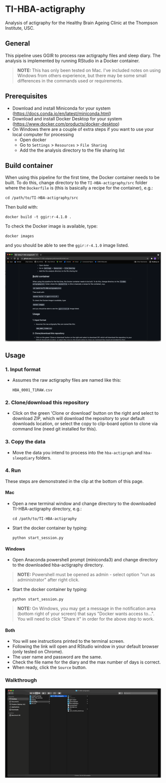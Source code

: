 # TI-HBA-actigraphy

Analysis of actigraphy for the Healthy Brain Ageing Clinic at the Thompson Institute, USC.

## General

This pipeline uses GGIR to process raw actigraphy files and sleep diary. The analysis is implemented by running RStudio in a Docker container.

> **NOTE:** This has only been tested on Mac. I've included notes on using Windows from others experience, but there may be some small differences in the commands used or requirements.

## Prerequisites

* Download and install Miniconda for your system (<https://docs.conda.io/en/latest/miniconda.html>)
* Download and install Docker Desktop for your system (<https://www.docker.com/products/docker-desktop>)
* On Windows there are a couple of extra steps if you want to use your local computer for processing
  * Open docker
  * Go to `Settings` > `Resources` > `File Sharing`
  * Add the the analysis directory to the file sharing list

## Build container

When using this pipeline for the first time, the Docker container needs to be built. To do this, change directory to the `TI-HBA-actigraphy/src` folder where the `Dockerfile` is (this is basically a recipe for the container), e.g.:

`cd /path/to/TI-HBA-actigraphy/src`

Then build with:

`docker build -t ggir:r-4.1.0 .`

To check the Docker image is available, type:

`docker images`

and you should be able to see the `ggir:r-4.1.0` image listed.

![](src/docker_build.gif)

## Usage

### 1. Input format

* Assumes the raw actigraphy files are named like this:

  `HBA_0001_T1RAW.csv`
  

### 2. Clone/download this repository

* Click on the green 'Clone or download' button on the right and select to download ZIP, which will download the repository to your default downloads location, or select the copy to clip-board option to clone via command line (need git installed for this).

### 3. Copy the data

* Move the data you intend to process into the `hba-actigraph` and `hba-sleepdiary` folders.

### 4. Run

These steps are demonstrated in the clip at the bottom of this page.

#### Mac

* Open a new terminal window and change directory to the downloaded TI-HBA-actigraphy directory, e.g.:

  `cd /path/to/TI-HBA-actigraphy`

* Start the docker container by typing:

  `python start_session.py`

#### Windows

* Open Anaconda powershell prompt (miniconda3) and change directory to the downloaded hba-actigraphy directory.

> **NOTE:** Powershell must be opened as admin - select option "run as administrator" after right click.

* Start the docker container by typing:
  
  `python start_session.py`

> **NOTE:** On Windows, you may get a message in the notification area (bottom right of your screen) that says "Docker wants access to...". You will need to click "Share it" in order for the above step to work.

#### Both

* You will see instructions printed to the terminal screen.
* Following the link will open and RStudio window in your default browser (only tested on Chrome).
* The user name and password are the same.
* Check the file name for the diary and the max number of days is correct.
* When ready, click the `Source` button.

### Walkthrough

![](src/walkthrough.gif)
